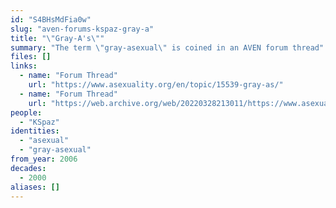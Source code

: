 ```yaml
---
id: "S4BHsMdFia0w"
slug: "aven-forums-kspaz-gray-a"
title: "\"Gray-A's\""
summary: "The term \"gray-asexual\" is coined in an AVEN forum thread"
files: []
links:
  - name: "Forum Thread"
    url: "https://www.asexuality.org/en/topic/15539-gray-as/"
  - name: "Forum Thread"
    url: "https://web.archive.org/web/20220328213011/https://www.asexuality.org/en/topic/15539-gray-as/"
people:
  - "KSpaz"
identities:
  - "asexual"
  - "gray-asexual"
from_year: 2006
decades:
  - 2000
aliases: []
---
```

